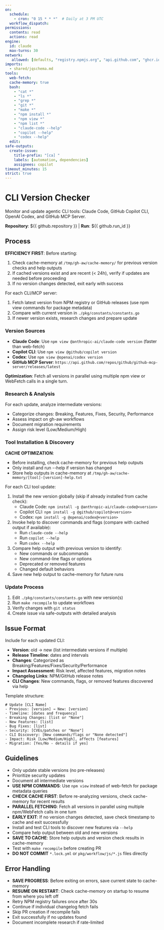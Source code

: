 ```yaml
---
on:
  schedule:
    - cron: "0 15 * * *"  # Daily at 3 PM UTC
  workflow_dispatch:
permissions:
  contents: read
  actions: read
engine:
  id: claude
  max-turns: 30
network: 
   allowed: [defaults, "registry.npmjs.org", "api.github.com", "ghcr.io"]
imports:
  - shared/jqschema.md
tools:
  web-fetch:
  cache-memory: true
  bash:
    - "cat *"
    - "ls *"
    - "grep *"
    - "git *"
    - "make *"
    - "npm install *"
    - "npm view *"
    - "npm list *"
    - "claude-code --help"
    - "copilot --help"
    - "codex --help"
  edit:
safe-outputs:
  create-issue:
    title-prefix: "[ca] "
    labels: [automation, dependencies]
    assignees: copilot
timeout_minutes: 15
strict: true
---
```


# CLI Version Checker

Monitor and update agentic CLI tools: Claude Code, GitHub Copilot CLI, OpenAI Codex, and GitHub MCP Server.

**Repository**: ${{ github.repository }} | **Run**: ${{ github.run_id }}

## Process

**EFFICIENCY FIRST**: Before starting:
1. Check cache-memory at `/tmp/gh-aw/cache-memory/` for previous version checks and help outputs
2. If cached versions exist and are recent (< 24h), verify if updates are needed before proceeding
3. If no version changes detected, exit early with success

For each CLI/MCP server:
1. Fetch latest version from NPM registry or GitHub releases (use npm view commands for package metadata)
2. Compare with current version in `./pkg/constants/constants.go`
3. If newer version exists, research changes and prepare update

### Version Sources
- **Claude Code**: Use `npm view @anthropic-ai/claude-code version` (faster than web-fetch)
- **Copilot CLI**: Use `npm view @github/copilot version`
- **Codex**: Use `npm view @openai/codex version`
- **GitHub MCP Server**: `https://api.github.com/repos/github/github-mcp-server/releases/latest`

**Optimization**: Fetch all versions in parallel using multiple npm view or WebFetch calls in a single turn.

### Research & Analysis
For each update, analyze intermediate versions:
- Categorize changes: Breaking, Features, Fixes, Security, Performance
- Assess impact on gh-aw workflows
- Document migration requirements
- Assign risk level (Low/Medium/High)

### Tool Installation & Discovery
**CACHE OPTIMIZATION**: 
- Before installing, check cache-memory for previous help outputs
- Only install and run --help if version has changed
- Store help outputs in cache-memory at `/tmp/gh-aw/cache-memory/[tool]-[version]-help.txt`

For each CLI tool update:
1. Install the new version globally (skip if already installed from cache check):
   - Claude Code: `npm install -g @anthropic-ai/claude-code@<version>`
   - Copilot CLI: `npm install -g @github/copilot@<version>`
   - Codex: `npm install -g @openai/codex@<version>`
2. Invoke help to discover commands and flags (compare with cached output if available):
   - Run `claude-code --help`
   - Run `copilot --help`
   - Run `codex --help`
3. Compare help output with previous version to identify:
   - New commands or subcommands
   - New command-line flags or options
   - Deprecated or removed features
   - Changed default behaviors
4. Save new help output to cache-memory for future runs

### Update Process
1. Edit `./pkg/constants/constants.go` with new version(s)
2. Run `make recompile` to update workflows
3. Verify changes with `git status`
4. Create issue via safe-outputs with detailed analysis

## Issue Format
Include for each updated CLI:
- **Version**: old → new (list intermediate versions if multiple)
- **Release Timeline**: dates and intervals
- **Changes**: Categorized as Breaking/Features/Fixes/Security/Performance
- **Impact Assessment**: Risk level, affected features, migration notes
- **Changelog Links**: NPM/GitHub release notes
- **CLI Changes**: New commands, flags, or removed features discovered via help

Template structure:
```
# Update [CLI Name]
- Previous: [version] → New: [version]
- Timeline: [dates and frequency]
- Breaking Changes: [list or "None"]
- New Features: [list]
- Bug Fixes: [list]
- Security: [CVEs/patches or "None"]
- CLI Discovery: [New commands/flags or "None detected"]
- Impact: Risk [Low/Medium/High], affects [features]
- Migration: [Yes/No - details if yes]
```

## Guidelines
- Only update stable versions (no pre-releases)
- Prioritize security updates
- Document all intermediate versions
- **USE NPM COMMANDS**: Use `npm view` instead of web-fetch for package metadata queries
- **CHECK CACHE FIRST**: Before re-analyzing versions, check cache-memory for recent results
- **PARALLEL FETCHING**: Fetch all versions in parallel using multiple npm/WebFetch calls in one turn
- **EARLY EXIT**: If no version changes detected, save check timestamp to cache and exit successfully
- Install and test CLI tools to discover new features via `--help`
- Compare help output between old and new versions
- **SAVE TO CACHE**: Store help outputs and version check results in cache-memory
- Test with `make recompile` before creating PR
- **DO NOT COMMIT** `*.lock.yml` or `pkg/workflow/js/*.js` files directly

## Error Handling
- **SAVE PROGRESS**: Before exiting on errors, save current state to cache-memory
- **RESUME ON RESTART**: Check cache-memory on startup to resume from where you left off
- Retry NPM registry failures once after 30s
- Continue if individual changelog fetch fails
- Skip PR creation if recompile fails
- Exit successfully if no updates found
- Document incomplete research if rate-limited
